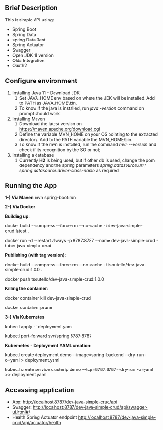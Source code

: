 ## Brief Description

This is simple API using:

- Spring Boot
- Spring Data 
- spring Data Rest 
- Spring Actuator 
- Swagger 
- Open JDK 11 version
- Okta Integration
- Oauth2

## Configure environment
1. Installing Java 11 - Download JDK 
   1. Set JAVA_HOME env based on where the JDK will be installed. Add to PATH as JAVA_HOME\bin. 
   2. To know if the java is installed, run *java -version* command on prompt should work 
2. Installing Maven
   1. Download the latest version on https://maven.apache.org/download.cgi
   2. Define the variable MVN_HOME on your OS pointing to the extracted directory. Add to the PATH variable the MVN_HOME\bin.
   3. To know if the mvn is installed, run the command *mvn --version* and check if its recognition by the SO or not;
3. Installing a database
   1. Currently **H2** is being used, but if other db is used, change the pom dependency and the spring parameters *spring.datasource.url / spring.datasource.driver-class-name* as required

## Running the App

**1-) Via Maven**
mvn spring-boot:run

**2-) Via Docker**

**Building up**:

docker build --compress --force-rm --no-cache -t dev-java-simple-crud:latest .

docker run -d --restart always -p 8787:8787 --name dev-java-simple-crud -t dev-java-simple-crud

**Publishing (with tag version)**:

docker build --compress --force-rm --no-cache -t tsoutello/dev-java-simple-crud:1.0.0 .

docker push tsoutello/dev-java-simple-crud:1.0.0

**Killing the container**:

docker container kill dev-java-simple-crud

docker container prune

**3-) Via Kubernetes**

kubectl apply -f deployment.yaml

kubectl port-forward svc/spring 8787:8787


**Kubernetes - Deployment YAML creation:**

kubectl create deployment demo --image=spring-backend --dry-run -o=yaml > deployment.yaml 

kubectl create service clusterip demo --tcp=8787:8787--dry-run -o=yaml >> deployment.yaml


## Accessing application

- App: [http://localhost:8787/dev-java-simple-crud/api](http://localhost:8787/dev-java-simple-crud/api) 
- Swagger: [http://localhost:8787/dev-java-simple-crud/api/swagger-ui.html#/](http://localhost:8787/dev-java-simple-crud/api/swagger-ui.html#/)
- Health Spring Actuator endpoint [http://localhost:8787/dev-java-simple-crud/api/actuator/health](http://localhost:8787/dev-java-simple-crud/api/actuator/health)
